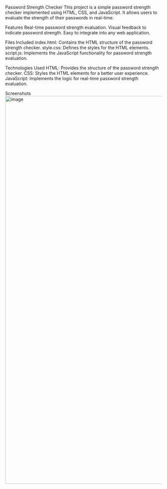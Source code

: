 Password Strength Checker
This project is a simple password strength checker implemented using HTML, CSS, and JavaScript. It allows users to evaluate the strength of their passwords in real-time.

Features
Real-time password strength evaluation.
Visual feedback to indicate password strength.
Easy to integrate into any web application.

Files Included
index.html: Contains the HTML structure of the password strength checker.
style.css: Defines the styles for the HTML elements.
script.js: Implements the JavaScript functionality for password strength evaluation.

Technologies Used
HTML: Provides the structure of the password strength checker.
CSS: Styles the HTML elements for a better user experience.
JavaScript: Implements the logic for real-time password strength evaluation.

Screenshots
<img width="1246" alt="image" src="https://github.com/chaturadevop21/BYTEUPRISE_CS_01/assets/141263849/c5db29c2-9568-4029-b4f3-34a32c9d8044">


